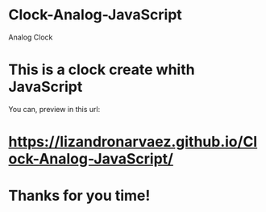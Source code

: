 # Clock-Analog-JavaScript
Analog Clock
# This is a clock create whith JavaScript

You can, preview in this url: 
# https://lizandronarvaez.github.io/Clock-Analog-JavaScript/
# Thanks for you time!
